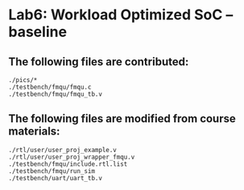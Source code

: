 # Lab6: Workload Optimized SoC – baseline

## The following files are contributed:  
```
./pics/*
./testbench/fmqu/fmqu.c
./testbench/fmqu/fmqu_tb.v
```

## The following files are modified from course materials:
```
./rtl/user/user_proj_example.v
./rtl/user/user_proj_wrapper_fmqu.v
./testbench/fmqu/include.rtl.list
./testbench/fmqu/run_sim
./testbench/uart/uart_tb.v
```
